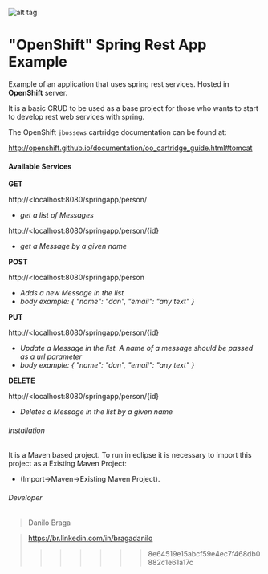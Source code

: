 ![alt tag](https://mirror.openshift.com/pub/openshift/logo/openshift_logo_wide_blk250.png)

# "OpenShift" Spring Rest App Example


Example of an application that uses spring rest services. 
Hosted in **OpenShift** server.  

It is a basic CRUD to be used as a base project for those who wants to start to develop rest web services with spring.

The OpenShift `jbossews` cartridge documentation can be found at:

http://openshift.github.io/documentation/oo_cartridge_guide.html#tomcat




#### Available Services

**GET**
	
http://<localhost:8080/springapp/person/
- *get a list of Messages*

http://<localhost:8080/springapp/person/{id}
- *get a Message by a given name*
	
**POST**

http://<localhost:8080/springapp/person
- *Adds a new Message in the list*
- *body example: { "name": "dan", "email": "any text" }*
	
**PUT**

http://<localhost:8080/springapp/person/{id}
- *Update a Message in the list. A name of a message should be passed as a url parameter*
- *body example: { "name": "dan", "email": "any text" }*

**DELETE** 

http://<localhost:8080/springapp/person/{id}
- *Deletes a Message in the list by a given name* 


 
###### Installation 
It is a Maven based project. To run in eclipse it is necessary to import this project as a Existing Maven Project:
- (Import->Maven->Existing Maven Project).
 
 
###### Developer
> Danilo Braga

> https://br.linkedin.com/in/bragadanilo
>>>>>>> 8e64519e15abcf59e4ec7f468db0882c1e61a17c
